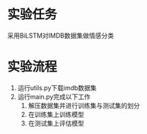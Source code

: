 # 实验任务

采用BiLSTM对IMDB数据集做情感分类

# 实验流程

1. 运行utils.py下载imdb数据集
2. 运行main.py完成以下工作
   1. 解压数据集并进行训练集与测试集的划分
   2. 在训练集上训练模型
   3. 在测试集上评估模型

